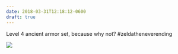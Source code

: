 ```yaml
---
date: 2018-03-31T12:18:12-0600
draft: true
---
```




Level 4 ancient armor set, because why not? #zeldatheneverending

![](/images/2018/c9189ab465.jpg)



